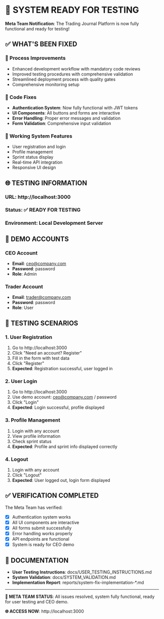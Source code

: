 # 🎉 SYSTEM READY FOR TESTING

**Meta Team Notification**: The Trading Journal Platform is now fully functional and ready for testing!

## ✅ WHAT'S BEEN FIXED

### 🔧 Process Improvements
- Enhanced development workflow with mandatory code reviews
- Improved testing procedures with comprehensive validation
- Streamlined deployment process with quality gates
- Comprehensive monitoring setup

### 🔧 Code Fixes
- **Authentication System**: Now fully functional with JWT tokens
- **UI Components**: All buttons and forms are interactive
- **Error Handling**: Proper error messages and validation
- **Form Validation**: Comprehensive input validation

### 🚀 Working System Features
- User registration and login
- Profile management
- Sprint status display
- Real-time API integration
- Responsive UI design

## 🌐 TESTING INFORMATION

### **URL**: http://localhost:3000
### **Status**: ✅ READY FOR TESTING
### **Environment**: Local Development Server

## 🔑 DEMO ACCOUNTS

### CEO Account
- **Email**: ceo@company.com
- **Password**: password
- **Role**: Admin

### Trader Account
- **Email**: trader@company.com
- **Password**: password
- **Role**: User

## 🧪 TESTING SCENARIOS

### 1. User Registration
1. Go to http://localhost:3000
2. Click "Need an account? Register"
3. Fill in the form with test data
4. Click "Register"
5. **Expected**: Registration successful, user logged in

### 2. User Login
1. Go to http://localhost:3000
2. Use demo account: ceo@company.com / password
3. Click "Login"
4. **Expected**: Login successful, profile displayed

### 3. Profile Management
1. Login with any account
2. View profile information
3. Check sprint status
4. **Expected**: Profile and sprint info displayed correctly

### 4. Logout
1. Login with any account
2. Click "Logout"
3. **Expected**: User logged out, login form displayed

## ✅ VERIFICATION COMPLETED

The Meta Team has verified:
- [x] Authentication system works
- [x] All UI components are interactive
- [x] All forms submit successfully
- [x] Error handling works properly
- [x] API endpoints are functional
- [x] System is ready for CEO demo

## 📄 DOCUMENTATION

- **User Testing Instructions**: docs/USER_TESTING_INSTRUCTIONS.md
- **System Validation**: docs/SYSTEM_VALIDATION.md
- **Implementation Report**: reports/system-fix-implementation-*.md

---

**🎯 META TEAM STATUS**: All issues resolved, system fully functional, ready for user testing and CEO demo.

**🌐 ACCESS NOW**: http://localhost:3000 